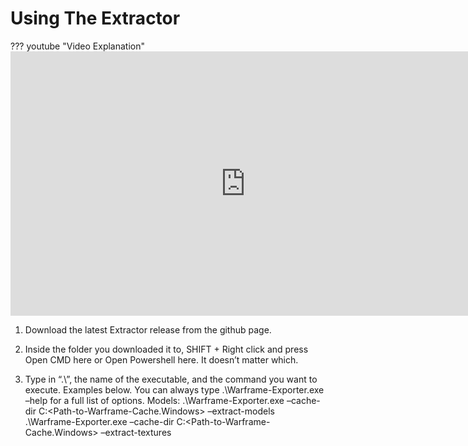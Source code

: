 # Using The Extractor
??? youtube "Video Explanation"  
	<iframe width="752" height="423" src="https://www.youtube.com/embed/71fCaIE7J_4?si=8DUQ0K3U-Ds-8uUN" title="YouTube video player" frameborder="0" allow="accelerometer; autoplay; clipboard-write; encrypted-media; gyroscope; picture-in-picture; web-share" allowfullscreen></iframe>

1. Download the latest Extractor release from the github page.

2. Inside the folder you downloaded it to, SHIFT + Right click and press Open CMD here or Open Powershell here. It doesn’t matter which.

3. Type in “.\”, the name of the executable, and the command you want to execute. Examples below. You can always type .\Warframe-Exporter.exe –help for a full list of options.
Models: .\Warframe-Exporter.exe –cache-dir C:\<Path-to-Warframe-Cache.Windows> –extract-models
.\Warframe-Exporter.exe –cache-dir C:\<Path-to-Warframe-Cache.Windows> –extract-textures
